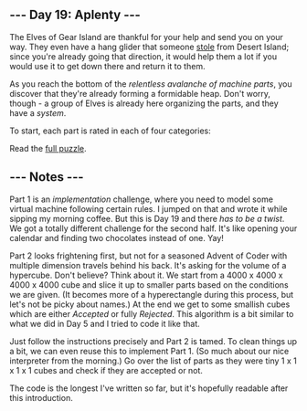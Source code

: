 ## --- Day 19: Aplenty ---
The Elves of Gear Island are thankful for your help and send you on your way. They even have a hang glider that someone [stole](9) from Desert Island; since you're already going that direction, it would help them a lot if you would use it to get down there and return it to them.

As you reach the bottom of the <em>relentless avalanche of machine parts</em>, you discover that they're already forming a formidable heap. Don't worry, though - a group of Elves is already here organizing the parts, and they have a <em>system</em>.

To start, each part is rated in each of four categories:

Read the [full puzzle](https://adventofcode.com/2023/day/19).

##  --- Notes ---
Part 1 is an _implementation_ challenge, where you need to model some virtual 
machine following certain rules. I jumped on that and wrote it while sipping my 
morning coffee. But this is Day 19 and there _has to be a twist_. We got a totally 
different challenge for the second half. It's like opening your calendar and 
finding two chocolates instead of one. Yay!

Part 2 looks frightening first, but not for a seasoned Advent of Coder with
multiple dimension travels behind his back. It's asking for the volume of a 
hypercube. Don't believe? Think about it. We start from a 4000 x 4000 x 4000 x 4000
cube and slice it up to smaller parts based on the conditions we are given. 
(It becomes more of a hyperectangle during this process, but let's not be picky 
about names.) At the end we get to some smallish cubes which are either 
_Accepted_ or fully _Rejected_. This algorithm is a bit 
similar to what we did in Day 5 and I tried to code it like that.

Just follow the instructions precisely and Part 2 is tamed. To clean things up a
bit, we can even reuse this to implement Part 1. (So much about our nice 
interpreter from the morning.) Go over the list of parts as they were tiny 
1 x 1 x 1 x 1 cubes and check if they are accepted or not.

The code is the longest I've written so far, but it's hopefully readable
after this introduction. 

